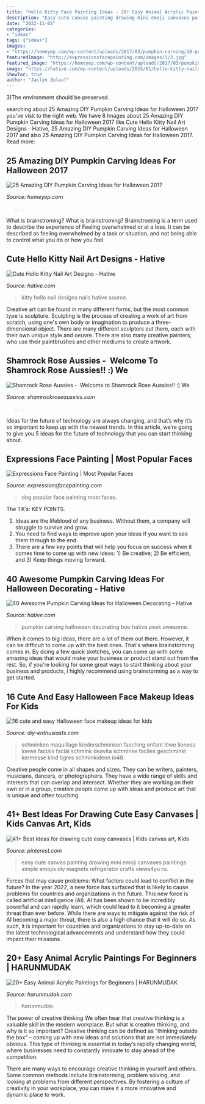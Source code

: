 ```yaml
---
title: "Hello Kitty Face Painting Ideas - 20+ Easy Animal Acrylic Paintings For Beginners"
description: "Easy cute canvas painting drawing mini emoji canvases paintings simple emojis diy magnets refrigerator crafts views4yu ru"
date: "2022-11-02"
categories:
- "ideas"
tags: ["ideas"]
images:
- "https://homeyep.com/wp-content/uploads/2017/03/pumpkin-carving/10-pumpkin-carving-ideas-for-halloween.jpg"
featuredImage: "http://expressionsfacepainting.com/images/1/3.jpg"
featured_image: "https://homeyep.com/wp-content/uploads/2017/03/pumpkin-carving/10-pumpkin-carving-ideas-for-halloween.jpg"
image: "https://hative.com/wp-content/uploads/2015/01/hello-kitty-nails/11-cute-hello-kitty-nail-art-designs.jpg"
ShowToc: true
author: "Jaclyn Zulauf"
---
```



3)The environment should be preserved. 

	

		
searching about 25 Amazing DIY Pumpkin Carving Ideas for Halloween 2017 you've visit to the right web. We have 8 Images about 25 Amazing DIY Pumpkin Carving Ideas for Halloween 2017 like Cute Hello Kitty Nail Art Designs - Hative, 25 Amazing DIY Pumpkin Carving Ideas for Halloween 2017 and also 25 Amazing DIY Pumpkin Carving Ideas for Halloween 2017. Read more:
		
    
## 25 Amazing DIY Pumpkin Carving Ideas For Halloween 2017

<img loading=lazy src="https://homeyep.com/wp-content/uploads/2017/03/pumpkin-carving/10-pumpkin-carving-ideas-for-halloween.jpg" onerror="this.onerror=null;this.src='https://tse1.mm.bing.net/th?id=OIP.5W0Nmp4oyFbZgj7sDX2vEwHaLI&amp;pid=15.1';" alt="25 Amazing DIY Pumpkin Carving Ideas for Halloween 2017">

_Source: homeyep.com_

>. 

	

What is brainstroming?
What is brainstroming? Brainstroming is a term used to describe the experience of Feeling overwhelmed or at a loss. It can be described as feeling overwhelmed by a task or situation, and not being able to control what you do or how you feel.

    
## Cute Hello Kitty Nail Art Designs - Hative

<img loading=lazy src="https://hative.com/wp-content/uploads/2015/01/hello-kitty-nails/11-cute-hello-kitty-nail-art-designs.jpg" onerror="this.onerror=null;this.src='https://tse3.mm.bing.net/th?id=OIP.2Hg5-pVNES-kXwi3iHD3OAHaJ4&amp;pid=15.1';" alt="Cute Hello Kitty Nail Art Designs - Hative">

_Source: hative.com_

>kitty hello nail designs nails hative source. 

	

Creative art can be found in many different forms, but the most common type is sculpture. Sculpting is the process of creating a work of art from scratch, using one's own body or imagination to produce a three-dimensional object. There are many different sculptors out there, each with their own unique style and oeuvre. There are also many creative painters, who use their paintbrushes and other mediums to create artwork.

    
## Shamrock Rose Aussies - ﻿﻿﻿ Welcome To Shamrock Rose Aussies!! :) We

<img loading=lazy src="http://shamrockroseaussies.com/yahoo_site_admin/assets/images/DSC_0782.124232546_std.JPG" onerror="this.onerror=null;this.src='https://tse4.mm.bing.net/th?id=OIP.A849W9qZ-uNXkjQ6RNtH0QHaE-&amp;pid=15.1';" alt="Shamrock Rose Aussies - ﻿﻿﻿ Welcome to Shamrock Rose Aussies!! :) We">

_Source: shamrockroseaussies.com_

>. 

	

Ideas for the future of technology are always changing, and that’s why it’s so important to keep up with the newest trends. In this article, we’re going to give you 5 ideas for the future of technology that you can start thinking about.

    
## Expressions Face Painting | Most Popular Faces

<img loading=lazy src="http://expressionsfacepainting.com/images/1/3.jpg" onerror="this.onerror=null;this.src='https://tse2.mm.bing.net/th?id=OIP.-o9jTyk-QL9OW6erTYCaagHaKO&amp;pid=15.1';" alt="Expressions Face Painting | Most Popular Faces">

_Source: expressionsfacepainting.com_

>dog popular face painting most faces. 

	

The 1 K’s: KEY POINTS.
1. Ideas are the lifeblood of any business. Without them, a company will struggle to survive and grow.
2. You need to find ways to improve upon your ideas if you want to see them through to the end.
3. There are a few key points that will help you focus on success when it comes time to come up with new ideas: 1) Be creative; 2) Be efficient; and 3) Keep things moving forward.

    
## 40 Awesome Pumpkin Carving Ideas For Halloween Decorating - Hative

<img loading=lazy src="https://hative.com/wp-content/uploads/2014/10/pumpkin-carving-ideas/36-peek-a-boo.jpg" onerror="this.onerror=null;this.src='https://tse2.mm.bing.net/th?id=OIP.fLGVosCzVWFA8AS1ujKWEAHaHa&amp;pid=15.1';" alt="40 Awesome Pumpkin Carving Ideas for Halloween Decorating - Hative">

_Source: hative.com_

>pumpkin carving halloween decorating boo hative peek awesome. 

	

When it comes to big ideas, there are a lot of them out there. However, it can be difficult to come up with the best ones. That's where brainstorming comes in. By doing a few quick sketches, you can come up with some amazing ideas that would make your business or product stand out from the rest. So, if you're looking for some great ways to start thinking about your business and products, I highly recommend using brainstorming as a way to get started.

    
## 16 Cute And Easy Halloween Face Makeup Ideas For Kids

<img loading=lazy src="https://www.diy-enthusiasts.com/wp-content/uploads/2014/09/kids-face-makeup-ideas-little-girl-lioness-e1410711157940.jpg" onerror="this.onerror=null;this.src='https://tse4.mm.bing.net/th?id=OIP.__21iv5VH1lzBtHCDDS3kQHaQp&amp;pid=15.1';" alt="16 cute and easy Halloween face makeup ideas for kids">

_Source: diy-enthusiasts.com_

>schminken maquillage kinderschminken fasching enfant löwe lioness loewe faciais facial schmink deavita schminke faciles geschminkt kermesse kind tigres schminkideen in48. 

	

Creative people come in all shapes and sizes. They can be writers, painters, musicians, dancers, or photographers. They have a wide range of skills and interests that can overlap and intersect. Whether they are working on their own or in a group, creative people come up with ideas and produce art that is unique and often touching.

    
## 41+ Best Ideas For Drawing Cute Easy Canvases | Kids Canvas Art, Kids

<img loading=lazy src="https://i.pinimg.com/736x/08/8d/b5/088db5e76044a85c705aa763c6bdecce.jpg" onerror="this.onerror=null;this.src='https://tse3.mm.bing.net/th?id=OIP.lrztVPvdWBiFjL2U_gCDTQAAAA&amp;pid=15.1';" alt="41+ Best Ideas for drawing cute easy canvases | Kids canvas art, Kids">

_Source: pinterest.com_

>easy cute canvas painting drawing mini emoji canvases paintings simple emojis diy magnets refrigerator crafts views4yu ru. 

	

Forces that may cause problems: What factors could lead to conflict in the future?
In the year 2022, a new force has surfaced that is likely to cause problems for countries and organizations in the future. This new force is called artificial intelligence (AI). AI has been shown to be incredibly powerful and can rapidly learn, which could lead to it becoming a greater threat than ever before. While there are ways to mitigate against the risk of AI becoming a major threat, there is also a high chance that it will do so. As such, it is important for countries and organizations to stay up-to-date on the latest technological advancements and understand how they could impact their missions.

    
## 20+ Easy Animal Acrylic Paintings For Beginners | HARUNMUDAK

<img loading=lazy src="https://harunmudak.com/wp-content/uploads/2020/04/easy-acrylic-animal-paintings-for-beginners-4-380x471.jpg" onerror="this.onerror=null;this.src='https://tse3.mm.bing.net/th?id=OIP.0xLkBomQwGg2bO1IY1BHGQAAAA&amp;pid=15.1';" alt="20+ Easy Animal Acrylic Paintings for Beginners | HARUNMUDAK">

_Source: harunmudak.com_

>harunmudak. 

	

The power of creative thinking
We often hear that creative thinking is a valuable skill in the modern workplace. But what is creative thinking, and why is it so important?
Creative thinking can be defined as “thinking outside the box” – coming up with new ideas and solutions that are not immediately obvious. This type of thinking is essential in today’s rapidly changing world, where businesses need to constantly innovate to stay ahead of the competition.

There are many ways to encourage creative thinking in yourself and others. Some common methods include brainstorming, problem solving, and looking at problems from different perspectives. By fostering a culture of creativity in your workplace, you can make it a more innovative and dynamic place to work.

